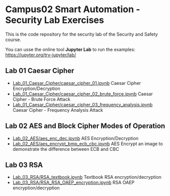 # Campus02 Smart Automation - Security Lab Exercises
This is the code repository for the security lab of the Security and Safety course.

You can usse the online tool **Jupyter Lab** to run the examples: https://jupyter.org/try-jupyter/lab/

## Lab 01 Caesar Cipher
* [Lab_01_Caesar_Cipher/caesar_cipher_01.ipynb](Lab_01_Caesar_Cipher/caesar_cipher_01.ipynb)  Caesar Cipher Encryption/Decryption
* [Lab_01_Caesar_Cipher/caesar_cipher_02_brute_force.ipynb](Lab_01_Caesar_Cipher/caesar_cipher_02_brute_force.ipynb)  Caesar Cipher - Brute Force Attack
* [Lab_01_Caesar_Cipher/caesar_cipher_03_frequency_analysis.ipynb](Lab_01_Caesar_Cipher/caesar_cipher_03_frequency_analysis.ipynb)  Caesar Cipher - Frequency Analysis Attack

## Lab 02 AES and Block Cipher Modes of Operation
* [Lab_02_AES/aes_enc_dec.ipynb](Lab_02_AES/aes_enc_dec.ipynb)  AES Encryption/Decryption
* [Lab_02_AES/aes_encrypt_bmp_ecb_cbc.ipynb](Lab_02_AES/aes_encrypt_bmp_ecb_cbc.ipynb)  AES Encrypt an image to demonstrate the difference between ECB and CBC

## Lab 03 RSA
* [Lab_03_RSA/RSA_textbook.ipynb](Lab_03_RSA/RSA_textbook.ipynb)  Textbook RSA encryption/decryption
* [Lab_03_RSA/RSA_RSA_OAEP_encryption.ipynb](Lab_03_RSA/RSA_RSA_OAEP_encryption.ipynb) RSA OAEP encryption/decryption
